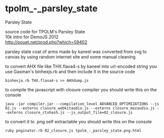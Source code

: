 tpolm_-_parsley_state
=====================

Parsley State


source code for TPOLM's Parsley State  
10k intro for DemoJS 2012  
http://pouet.net/prod.php?which=59402  


parsley state coat of arms made by kaneel was converted from svg to canvas by using random internet site and some manual cleaning.

to convert AHX file like THX.flava4-s by kaneel into url-encoded string you use Gasman's binhexjs.rb and then include it in the source code

`binhexja.rb THX.flava4-s >> AHXdump.js`

to compile the javascript with closure compiler you should write this on the console

`java -jar compiler.jar --compilation_level ADVANCED_OPTIMIZATIONS --js 02.js --externs closure_webkitaudio.js --externs closure_mozaudio.js --externs closure_ctxhash.js --js_output_file=02_closure.js`

to convert it to .png self extractable you should write this on the console

`ruby pnginator.rb 02_closure.js tpolm_-_parsley_state.png.html`
